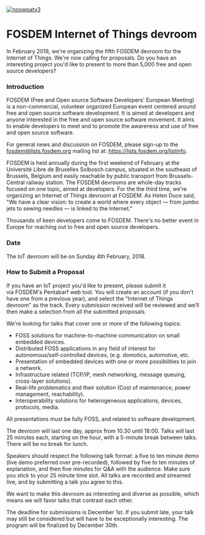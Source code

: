 [![noswpatv3](http://zoobab.wdfiles.com/local--files/start/noupcv3.jpg)](https://ffii.org/donate-now-to-save-europe-from-software-patents-says-ffii/)
# FOSDEM Internet of Things devroom

In February 2018, we're organizing the fifth FOSDEM devroom for the Internet of Things. We're now calling for proposals. Do you have an interesting project you'd like to present to more than 5,000 free and open source developers?

### Introduction
FOSDEM (Free and Open source Software Developers' European Meeting) is a non-commercial, volunteer organized European event centered around free and open source software development. It is aimed at developers and anyone interested in the free and open source software movement. It aims to enable developers to meet and to promote the awareness and use of free and open source software.

For general news and discussion on FOSDEM, please sign-up to the fosdem@lists.fosdem.org mailing list at: https://lists.fosdem.org/listinfo.

FOSDEM is held annually during the first weekend of February at the Université Libre de Bruxelles Solbosch campus, situated in the southeast of Brussels, Belgium and easily reachable by public transport from Brussels-Central railway station.
The FOSDEM devrooms are whole-day tracks focused on one topic, aimed at developers. For the the third time, we're organizing an Internet of Things devroom at FOSDEM. As Helen Duce said, "We have a clear vision: to create a world where every object — from jumbo jets to sewing needles — is linked to the Internet."

Thousands of keen developers come to FOSDEM. There's no better event in Europe for reaching out to free and open source developers.

### Date
The IoT devroom will be on Sunday 4th February, 2018.

### How to Submit a Proposal
If you have an IoT project you'd like to present, please submit it via FOSDEM's Pentabarf web tool. You will create an account (if you don't have one from a previous year), and select the "Internet of Things devroom" as the track. 
Every submission received will be reviewed and we’ll then make a selection from all the submitted proposals.

We're looking for talks that cover one or more of the following topics:
* FOSS solutions for machine-to-machine communication on small embedded devices.
* Distributed FOSS applications in any field of interest for autonomous/self-controlled devices, (e.g. domotics, automotive, etc.
* Presentation of embedded devices with one or more possibilities to join a network.
* Infrastructure related (TCP/IP, mesh networking, message queuing, cross-layer solutions).
* Real-life problematics and their solution (Cost of maintenance, power management, reachability).
* Interoperability solutions for heterogeneous applications, devices, protocols, media.

All presentations must be fully FOSS, and related to software development.

The devroom will last one day, approx from 10.30 until 18:00. Talks will last 25 minutes each, starting on the hour, with a 5-minute break between talks. There will be no break for lunch.

Speakers should respect the following talk format: a five to ten minute demo (live demo preferred over pre-recorded), followed by five to ten minutes of explanation, and then five minutes for Q&A with the audience. Make sure you stick to your 25 minute time slot. All talks are recorded and streamed live, and by submitting a talk you agree to this.

We want to make this devroom as interesting and diverse as possible, which means we will favor talks that contrast each other.

The deadline for submissions is December 1st. If you submit late, your talk may still be considered but will have to be exceptionally interesting. The program will be finalized by December 30th.
